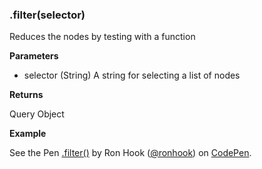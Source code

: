### .filter(selector)

Reduces the nodes by testing with a function

**Parameters**

- selector (String) A string for selecting a list of nodes

**Returns** 

Query Object

**Example**

<p data-height="300" data-theme-id="30862" data-slug-hash="PKjRQV" data-default-tab="js,result" data-user="ronhook" data-embed-version="2" data-pen-title=".filter()" class="codepen">See the Pen <a href="https://codepen.io/ronhook/pen/PKjRQV/">.filter()</a> by Ron Hook (<a href="https://codepen.io/ronhook">@ronhook</a>) on <a href="https://codepen.io">CodePen</a>.</p>
<script async src="https://production-assets.codepen.io/assets/embed/ei.js"> </script>
